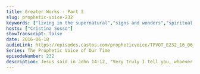 ```yaml
---
title: Greater Works - Part 3
slug: prophetic-voice-232
keywords: ["living in the supernatural","signs and wonders","spiritual authority","transfer of wealth","faith","kingdom principles"]
hosts: ["Cristina Sosso"]
showTranscript: false
date: 2016-06-18
audioLink: https://episodes.castos.com/propheticvoice/TPVOT_E232_16_06_18-19_Greater_Works_Continued.mp3
Series: The Prophetic Voice of Our Time
episodeNumber: 232
description: Jesus said in John 14:12, "Very truly I tell you, whoever believes in me will do the works I have been doing, and they will do even greater things than these, because I am going to the Father."
---
```

